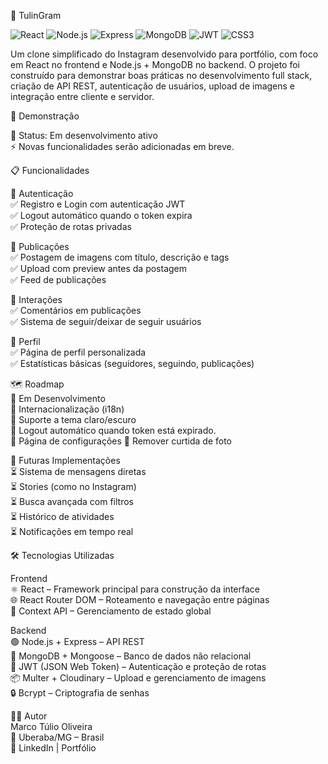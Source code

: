 📸 TulinGram

![React](https://img.shields.io/badge/React-20232A?style=for-the-badge&logo=react&logoColor=61DAFB) 
![Node.js](https://img.shields.io/badge/Node.js-43853D?style=for-the-badge&logo=node.js&logoColor=white) 
![Express](https://img.shields.io/badge/Express.js-404D59?style=for-the-badge) 
![MongoDB](https://img.shields.io/badge/MongoDB-4EA94B?style=for-the-badge&logo=mongodb&logoColor=white) 
![JWT](https://img.shields.io/badge/JWT-black?style=for-the-badge&logo=JSON%20web%20tokens) 
![CSS3](https://img.shields.io/badge/CSS3-1572B6?style=for-the-badge&logo=css3&logoColor=white)  

Um clone simplificado do Instagram desenvolvido para portfólio, com foco em React no frontend e Node.js + MongoDB no backend.
O projeto foi construído para demonstrar boas práticas no desenvolvimento full stack, criação de API REST, autenticação de usuários, upload de imagens e integração entre cliente e servidor.

🚀 Demonstração

📌 Status: Em desenvolvimento ativo  
⚡ Novas funcionalidades serão adicionadas em breve.

📋 Funcionalidades 

🔐 Autenticação  
✅ Registro e Login com autenticação JWT  
✅ Logout automático quando o token expira  
✅ Proteção de rotas privadas

📸 Publicações  
✅ Postagem de imagens com título, descrição e tags  
✅ Upload com preview antes da postagem  
✅ Feed de publicações

💬 Interações  
✅ Comentários em publicações  
✅ Sistema de seguir/deixar de seguir usuários

👤 Perfil  
✅ Página de perfil personalizada  
✅ Estatísticas básicas (seguidores, seguindo, publicações)

🗺️ Roadmap  
🚧 Em Desenvolvimento    
🔄 Internacionalização (i18n)  
🔄 Suporte a tema claro/escuro  
🔄 Logout automático quando token está expirado.  
🔄 Página de configurações
🔄 Remover curtida de foto

🔮 Futuras Implementações  
⏳ Sistema de mensagens diretas  
⏳ Stories (como no Instagram)  
⏳ Busca avançada com filtros  
⏳ Histórico de atividades  
⏳ Notificações em tempo real

🛠️ Tecnologias Utilizadas

Frontend  
⚛️ React – Framework principal para construção da interface  
🌐 React Router DOM – Roteamento e navegação entre páginas  
🔔 Context API – Gerenciamento de estado global

Backend  
🟢 Node.js + Express – API REST  
🍃 MongoDB + Mongoose – Banco de dados não relacional  
🔐 JWT (JSON Web Token) – Autenticação e proteção de rotas  
📦 Multer + Cloudinary – Upload e gerenciamento de imagens  
🔒 Bcrypt – Criptografia de senhas

👨‍💻 Autor  
Marco Túlio Oliveira  
📍 Uberaba/MG – Brasil  
🔗 LinkedIn
 | Portfólio
